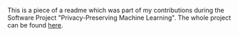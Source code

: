This is a piece of a readme which was part of my contributions during the Software Project "Privacy-Preserving Machine Learning". The whole project can be found [here](https://github.com/privML/privacy-evaluator).